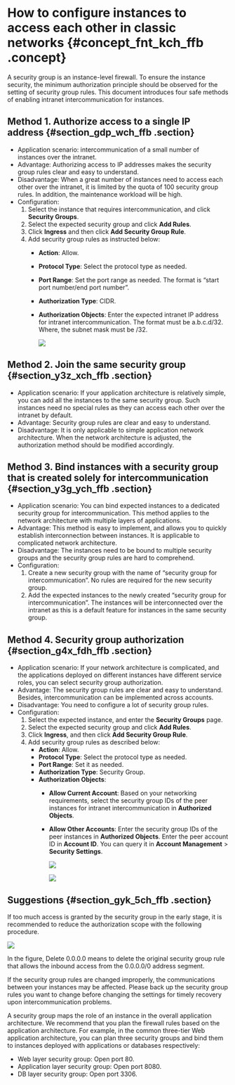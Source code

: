 # How to configure instances to access each other in classic networks {#concept_fnt_kch_ffb .concept}

A security group is an instance-level firewall. To ensure the instance security, the minimum authorization principle should be observed for the setting of security group rules. This document introduces four safe methods of enabling intranet intercommunication for instances.

## Method 1. Authorize access to a single IP address {#section_gdp_wch_ffb .section}

-   Application scenario: intercommunication of a small number of instances over the intranet.
-   Advantage: Authorizing access to IP addresses makes the security group rules clear and easy to understand.
-   Disadvantage: When a great number of instances need to access each other over the intranet, it is limited by the quota of 100 security group rules. In addition, the maintenance workload will be high.
-   Configuration:
    1.  Select the instance that requires intercommunication, and click **Security Groups**.
    2.  Select the expected security group and click **Add Rules**.
    3.  Click **Ingress** and then click **Add Security Group Rule**.
    4.  Add security group rules as instructed below:
        -   **Action**: Allow.
        -   **Protocol Type**: Select the protocol type as needed.
        -   **Port Range**: Set the port range as needed. The format is “start port number/end port number”.
        -   **Authorization Type**: CIDR.
        -   **Authorization Objects**: Enter the expected intranet IP address for intranet intercommunication. The format must be a.b.c.d/32. Where, the subnet mask must be /32.

            ![](http://static-aliyun-doc.oss-cn-hangzhou.aliyuncs.com/assets/img/9796/154684304212634_en-US.png)


## Method 2. Join the same security group {#section_y3z_xch_ffb .section}

-   Application scenario: If your application architecture is relatively simple, you can add all the instances to the same security group. Such instances need no special rules as they can access each other over the intranet by default.
-   Advantage: Security group rules are clear and easy to understand.
-   Disadvantage: It is only applicable to simple application network architecture. When the network architecture is adjusted, the authorization method should be modified accordingly.

## Method 3. Bind instances with a security group that is created solely for intercommunication {#section_y3g_ych_ffb .section}

-   Application scenario: You can bind expected instances to a dedicated security group for intercommunication. This method applies to the network architecture with multiple layers of applications.
-   Advantage: This method is easy to implement, and allows you to quickly establish interconnection between instances. It is applicable to complicated network architecture.
-   Disadvantage: The instances need to be bound to multiple security groups and the security group rules are hard to comprehend.
-   Configuration:
    1.  Create a new security group with the name of “security group for intercommunication”. No rules are required for the new security group.
    2.  Add the expected instances to the newly created “security group for intercommunication”. The instances will be interconnected over the intranet as this is a default feature for instances in the same security group.

## Method 4. Security group authorization {#section_g4x_fdh_ffb .section}

-   Application scenario: If your network architecture is complicated, and the applications deployed on different instances have different service roles, you can select security group authorization.
-   Advantage: The security group rules are clear and easy to understand. Besides, intercommunication can be implemented across accounts.
-   Disadvantage: You need to configure a lot of security group rules.
-   Configuration:
    1.  Select the expected instance, and enter the **Security Groups** page.
    2.  Select the expected security group and click **Add Rules**.
    3.  Click **Ingress**, and then click **Add Security Group Rule**.
    4.  Add security group rules as described below:
        -   **Action**: Allow.
        -   **Protocol Type**: Select the protocol type as needed.
        -   **Port Range**: Set it as needed.
        -   **Authorization Type**: Security Group.
        -   **Authorization Objects**:
            -   **Allow Current Account**: Based on your networking requirements, select the security group IDs of the peer instances for intranet intercommunication in **Authorized Objects**.
            -   **Allow Other Accounts**: Enter the security group IDs of the peer instances in **Authorized Objects**. Enter the peer account ID in **Account ID**. You can query it in **Account Management** \> **Security Settings**.

                ![](http://static-aliyun-doc.oss-cn-hangzhou.aliyuncs.com/assets/img/9796/154684304212635_en-US.png)

                ![](http://static-aliyun-doc.oss-cn-hangzhou.aliyuncs.com/assets/img/9796/154684304212636_en-US.png)


## Suggestions {#section_gyk_5ch_ffb .section}

If too much access is granted by the security group in the early stage, it is recommended to reduce the authorization scope with the following procedure.

![](http://static-aliyun-doc.oss-cn-hangzhou.aliyuncs.com/assets/img/9796/154684304212637_en-US.png)

In the figure, Delete 0.0.0.0 means to delete the original security group rule that allows the inbound access from the 0.0.0.0/0 address segment.

If the security group rules are changed improperly, the communications between your instances may be affected. Please back up the security group rules you want to change before changing the settings for timely recovery upon intercommunication problems.

A security group maps the role of an instance in the overall application architecture. We recommend that you plan the firewall rules based on the application architecture. For example, in the common three-tier Web application architecture, you can plan three security groups and bind them to instances deployed with applications or databases respectively:

-   Web layer security group: Open port 80.
-   Application layer security group: Open port 8080.
-   DB layer security group: Open port 3306.

